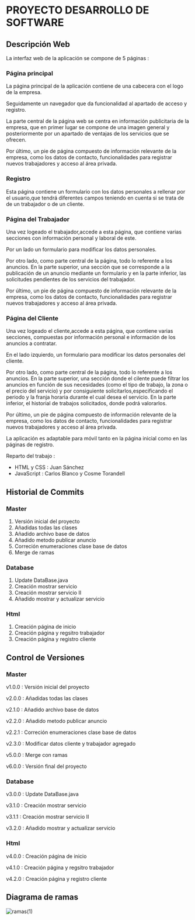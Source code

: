 # PROYECTO DESARROLLO DE SOFTWARE

## Descripción Web
La interfaz web de la aplicación se compone de 5 páginas :

### Página principal 
La página principal de la aplicación contiene de una cabecera con el logo de la empresa.

Seguidamente un navegador que da funcionalidad al apartado de acceso y registro.

La parte central de la página web se centra en información publicitaria de la empresa, que en primer lugar se compone de una imagen general y posteriormente por un apartado de ventajas de los servicios que se ofrecen.

Por último, un pie de página compuesto de información relevante de la empresa, como los datos de contacto, funcionalidades para registrar nuevos trabajadores y acceso al área privada.

### Registro  
Esta página contiene un formulario con los datos personales a rellenar por el usuario,que tendrá diferentes campos teniendo en cuenta si se trata de 
de un trabajador o de un cliente.

### Página del Trabajador
Una vez logeado el trabajador,accede a esta página, que contiene varias secciones con información personal y laboral de este.

Por un lado un formulario para modificar los datos personales.

Por otro lado, como parte central de la página, todo lo referente a los anuncios. En la parte superior, una sección que se corresponde a la publicación 
de un anuncio mediante un formulario y en la parte inferior, las solicitudes pendientes de los servicios del trabajador.

Por último, un pie de página compuesto de información relevante de la empresa, como los datos de contacto, funcionalidades para registrar nuevos trabajadores y acceso al área privada.

### Página del Cliente
Una vez logeado el cliente,accede a esta página, que contiene varias secciones, compuestas por información personal e información de los anuncios a contratar.

En el lado izquierdo, un formulario para modificar los datos personales del cliente.

Por otro lado, como parte central de la página, todo lo referente a los anuncios. En la parte superior, una sección donde el cilente puede filtrar
los anuncios en función de sus necesidades (como el tipo de trabajo, la zona o el precio del servicio) y por consiguiente solicitarlos,especificando
el periodo y la franja horaria durante el cual desea el servicio. En la parte inferior, el historial de trabajos solicitados, donde podrá valorarlos.

Por último, un pie de página compuesto de información relevante de la empresa, como los datos de contacto, funcionalidades para registrar nuevos trabajadores y acceso al área privada.

La aplicación es adaptable para móvil tanto en la página inicial como en las páginas de registro.

Reparto del trabajo :
* HTML y CSS : Juan Sánchez
* JavaScript : Carlos Blanco y Cosme Torandell

## Historial de Commits

### Master
1. Versión inicial del proyecto
2. Añadidas todas las clases
3. Añadido archivo base de datos
4. Añadido metodo publicar anuncio
5. Correción enumeraciones clase base de datos
6. Merge de ramas

### Database 
1. Update DataBase.java
2. Creación mostrar servicio
3. Creación mostrar servicio II
4. Añadido mostrar y actualizar servicio


### Html 
1. Creación página de inicio
2. Creación página y regsitro trabajador
3. Creación página y registro cliente


## Control de Versiones 

### Master
v1.0.0 : Versión inicial del proyecto

v2.0.0 : Añadidas todas las clases

v2.1.0 : Añadido archivo base de datos

v2.2.0 : Añadido metodo publicar anuncio

v2.2.1 : Correción enumeraciones clase base de datos

v2.3.0 : Modificar datos cliente y trabajador agregado

v5.0.0 : Merge con ramas

v6.0.0 : Versión final del proyecto


### Database 
v3.0.0 : Update DataBase.java

v3.1.0 : Creación mostrar servicio

v3.1.1 : Creación mostrar servicio II

v3.2.0 : Añadido mostrar y actualizar servicio

### Html 
v4.0.0 : Creación página de inicio

v4.1.0 : Creación página y regsitro trabajador

v4.2.0 : Creación página y registro cliente


## Diagrama de ramas 
![ramas(1)](https://user-images.githubusercontent.com/91699247/170724049-6a9551ea-a4b4-454e-a024-d866c6215975.jpg)



